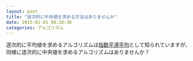 ```yaml
---
layout: post
title: "逐次的に中央値を求める方法はありませんか"
date: 2015-01-01 08:28:36
categories: アルゴリズム
---
```

<p>逐次的に平均値を求めるアルゴリズムは<a href="http://qiita.com/awakia/items/f58e90b3b2562d787aa5" rel="nofollow">指数平滑平均</a>として知られていますが、同様に逐次的に中央値を求めるアルゴリズムはありませんか？</p>
